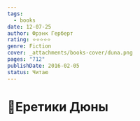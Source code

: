 ```yaml
---
tags:
  - books
date: 12-07-25
author: Фрэнк Герберт
rating: ⭐⭐⭐⭐⭐
genre: Fiction
cover: _attachments/books-cover/duna.png
pages: "712"
publishDate: 2016-02-05
status: Читаю
---
```

# 📔Еретики Дюны
